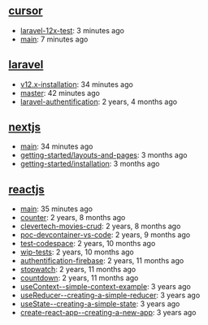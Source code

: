 ## [cursor](https://github.com/souhailmerroun-software-dev-practice/cursor)
- [laravel-12x-test](https://github.com/souhailmerroun-software-dev-practice/cursor/tree/laravel-12x-test): 3 minutes ago
- [main](https://github.com/souhailmerroun-software-dev-practice/cursor/tree/main): 7 minutes ago

## [laravel](https://github.com/souhailmerroun-software-dev-practice/laravel)
- [v12.x-installation](https://github.com/souhailmerroun-software-dev-practice/laravel/tree/v12.x-installation): 34 minutes ago
- [master](https://github.com/souhailmerroun-software-dev-practice/laravel/tree/master): 42 minutes ago
- [laravel-authentification](https://github.com/souhailmerroun-software-dev-practice/laravel/tree/laravel-authentification): 2 years, 4 months ago

## [nextjs](https://github.com/souhailmerroun-software-dev-practice/nextjs)
- [main](https://github.com/souhailmerroun-software-dev-practice/nextjs/tree/main): 34 minutes ago
- [getting-started/layouts-and-pages](https://github.com/souhailmerroun-software-dev-practice/nextjs/tree/getting-started/layouts-and-pages): 3 months ago
- [getting-started/installation](https://github.com/souhailmerroun-software-dev-practice/nextjs/tree/getting-started/installation): 3 months ago

## [reactjs](https://github.com/souhailmerroun-software-dev-practice/reactjs)
- [main](https://github.com/souhailmerroun-software-dev-practice/reactjs/tree/main): 35 minutes ago
- [counter](https://github.com/souhailmerroun-software-dev-practice/reactjs/tree/counter): 2 years, 8 months ago
- [clevertech-movies-crud](https://github.com/souhailmerroun-software-dev-practice/reactjs/tree/clevertech-movies-crud): 2 years, 8 months ago
- [poc-devcontainer-vs-code](https://github.com/souhailmerroun-software-dev-practice/reactjs/tree/poc-devcontainer-vs-code): 2 years, 9 months ago
- [test-codespace](https://github.com/souhailmerroun-software-dev-practice/reactjs/tree/test-codespace): 2 years, 10 months ago
- [wip-tests](https://github.com/souhailmerroun-software-dev-practice/reactjs/tree/wip-tests): 2 years, 10 months ago
- [authentification-firebase](https://github.com/souhailmerroun-software-dev-practice/reactjs/tree/authentification-firebase): 2 years, 11 months ago
- [stopwatch](https://github.com/souhailmerroun-software-dev-practice/reactjs/tree/stopwatch): 2 years, 11 months ago
- [countdown](https://github.com/souhailmerroun-software-dev-practice/reactjs/tree/countdown): 2 years, 11 months ago
- [useContext--simple-context-example](https://github.com/souhailmerroun-software-dev-practice/reactjs/tree/useContext--simple-context-example): 3 years ago
- [useReducer--creating-a-simple-reducer](https://github.com/souhailmerroun-software-dev-practice/reactjs/tree/useReducer--creating-a-simple-reducer): 3 years ago
- [useState--creating-a-simple-state](https://github.com/souhailmerroun-software-dev-practice/reactjs/tree/useState--creating-a-simple-state): 3 years ago
- [create-react-app--creating-a-new-app](https://github.com/souhailmerroun-software-dev-practice/reactjs/tree/create-react-app--creating-a-new-app): 3 years ago

